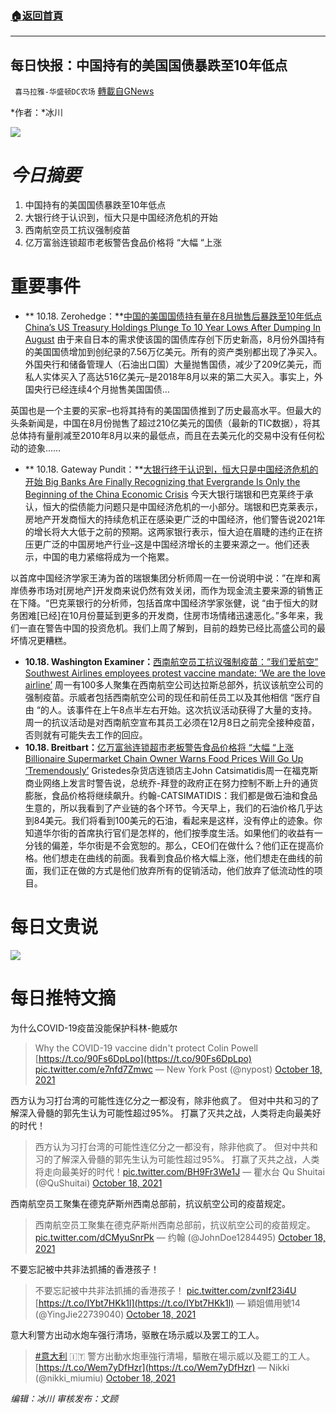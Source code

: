 ###  [:house:返回首頁](https://github.com/ourhimalayas/txt)
---


## 每日快报：中国持有的美国国债暴跌至10年低点
` 喜马拉雅-华盛顿DC农场` [轉載自GNews](https://gnews.org/zh-hans/1603690/)

*作者：*冰川

![](http://himalayawashingtondc.org/wp-content/uploads/2021/08/每日快报.png)

# ***今日摘要***

1. 中国持有的美国国债暴跌至10年低点
2. 大银行终于认识到，恒大只是中国经济危机的开始
3. 西南航空员工抗议强制疫苗
4. 亿万富翁连锁超市老板警告食品价格将 “大幅 “上涨


# 重要事件

- ** 10.18. Zerohedge：**[中国的美国国债持有量在8月抛售后暴跌至10年低点 China’s US Treasury Holdings Plunge To 10 Year Lows After Dumping In August](https://www.zerohedge.com/geopolitical/chinas-us-treasury-holdings-plunge-10-year-lows-after-dumping-august)
由于来自日本的需求使该国的国债库存创下历史新高，8月份外国持有的美国国债增加到创纪录的7.56万亿美元。所有的资产类别都出现了净买入。外国央行和储备管理人（石油出口国）大量抛售国债，减少了209亿美元，而私人实体买入了高达516亿美元–是2018年8月以来的第二大买入。事实上，外国央行已经连续4个月抛售美国国债…

英国也是一个主要的买家–也将其持有的美国国债推到了历史最高水平。但最大的头条新闻是，中国在8月份抛售了超过210亿美元的国债（最新的TIC数据），将其总体持有量削减至2010年8月以来的最低点，而且在去美元化的交易中没有任何松动的迹象……
- ** 10.18. Gateway Pundit：**[大银行终于认识到，恒大只是中国经济危机的开始 Big Banks Are Finally Recognizing that Evergrande Is Only the Beginning of the China Economic Crisis](https://www.thegatewaypundit.com/2021/10/big-banks-finally-recognizing-evergrande-beginning-china-economic-crisis/)
今天大银行瑞银和巴克莱终于承认，恒大的偿债能力问题只是中国经济危机的一小部分。瑞银和巴克莱表示，房地产开发商恒大的持续危机正在感染更广泛的中国经济，他们警告说2021年的增长将大大低于之前的预期。这两家银行表示，恒大迫在眉睫的违约正在挤压更广泛的中国房地产行业–这是中国经济增长的主要来源之一。他们还表示，中国的电力紧缩将成为一个拖累。

以首席中国经济学家王涛为首的瑞银集团分析师周一在一份说明中说：”在岸和离岸债券市场对[房地产]开发商来说仍然有效关闭，而作为现金流主要来源的销售正在下降。“巴克莱银行的分析师，包括首席中国经济学家张健，说 “由于恒大的财务困难[已经]在10月份蔓延到更多的开发商，住房市场情绪迅速恶化。”多年来，我们一直在警告中国的投资危机。我们上周了解到，目前的趋势已经比高盛公司的最坏情况更糟糕。
- **10.18. Washington Examiner：**[西南航空员工抗议强制疫苗：”我们爱航空” Southwest Airlines employees protest vaccine mandate: ‘We are the love airline’](https://www.washingtonexaminer.com/news/southwest-airlines-employees-protest-vaccine-mandate-we-are-the-love-airline)
周一有100多人聚集在西南航空公司达拉斯总部外，抗议该航空公司的强制疫苗。示威者包括西南航空公司的现任和前任员工以及其他相信 “医疗自由 “的人。该事件在上午8点半左右开始。这次抗议活动获得了大量的支持。周一的抗议活动是对西南航空宣布其员工必须在12月8日之前完全接种疫苗，否则就有可能失去工作的回应。
- **10.18. Breitbart：**[亿万富翁连锁超市老板警告食品价格将 “大幅 “上涨 Billionaire Supermarket Chain Owner Warns Food Prices Will Go Up ‘Tremendously’](https://www.breitbart.com/economy/2021/10/18/billionaire-supermarket-chain-owner-warns-food-prices-will-go-up-tremendously/)
Gristedes杂货店连锁店主John Catsimatidis周一在福克斯商业网络上发言时警告说，总统乔-拜登的政府正在努力控制不断上升的通货膨胀，食品价格将继续飙升。约翰-CATSIMATIDIS：我们都是做石油和食品生意的，所以我看到了产业链的各个环节。今天早上，我们的石油价格几乎达到84美元。我们将看到100美元的石油，看起来是这样，没有停止的迹象。你知道华尔街的首席执行官们是怎样的，他们按季度生活。如果他们的收益有一分钱的偏差，华尔街是不会宽恕的。那么，CEO们在做什么？他们正在提高价格。他们想走在曲线的前面。我看到食品价格大幅上涨，他们想走在曲线的前面，我们正在做的方式是他们放弃所有的促销活动，他们放弃了低流动性的项目。


# 每日文贵说
![](http://himalayawashingtondc.org/wp-content/uploads/2021/10/1-1-1024x576.jpg)
# 每日推特文摘





















为什么COVID-19疫苗没能保护科林-鲍威尔





> Why the COVID-19 vaccine didn't protect Colin Powell [https://t.co/90Fs6DpLpo](https://t.co/90Fs6DpLpo) [pic.twitter.com/e7nfd7Zmwc](https://t.co/e7nfd7Zmwc)
> — New York Post (@nypost) [October 18, 2021](https://twitter.com/nypost/status/1450229178905858051?ref_src=twsrc%5Etfw)













西方认为习打台湾的可能性连亿分之一都没有，除非他疯了。 但对中共和习的了解深入骨髓的郭先生认为可能性超过95%。 打赢了灭共之战，人类将走向最美好的时代！





> 西方认为习打台湾的可能性连亿分之一都没有，除非他疯了。
> 但对中共和习的了解深入骨髓的郭先生认为可能性超过95%。
> 打赢了灭共之战，人类将走向最美好的时代！[pic.twitter.com/BH9Fr3We1J](https://t.co/BH9Fr3We1J)
> — 瞿水台 Qu Shuitai (@QuShuitai) [October 18, 2021](https://twitter.com/QuShuitai/status/1450194917964324868?ref_src=twsrc%5Etfw)













西南航空员工聚集在德克萨斯州西南总部前，抗议航空公司的疫苗规定。





> 西南航空员工聚集在德克萨斯州西南总部前，抗议航空公司的疫苗规定。 [pic.twitter.com/dCMyuSnrPk](https://t.co/dCMyuSnrPk)
> — 约翰 (@JohnDoe1284495) [October 18, 2021](https://twitter.com/JohnDoe1284495/status/1450160005819219968?ref_src=twsrc%5Etfw)







不要忘記被中共非法抓捕的香港孩子！





> 不要忘記被中共非法抓捕的香港孩子！ [pic.twitter.com/zvnIf23i4U](https://t.co/zvnIf23i4U) [https://t.co/IYbt7HKk1l](https://t.co/IYbt7HKk1l)
> — 穎姐備用號14 (@YingJie22739040) [October 18, 2021](https://twitter.com/YingJie22739040/status/1450126466323152899?ref_src=twsrc%5Etfw)







意大利警方出动水炮车强行清场，驱散在场示威以及罢工的工人。





> [#意大利](https://twitter.com/hashtag/%E6%84%8F%E5%A4%A7%E5%88%A9?src=hash&amp;ref_src=twsrc%5Etfw) 🇮🇹 警方出動水炮車強行清場，驅散在場示威以及罷工的工人。 [https://t.co/Wem7yDfHzr](https://t.co/Wem7yDfHzr)
> — Nikki (@nikki\_miumiu) [October 18, 2021](https://twitter.com/nikki_miumiu/status/1450184945041743873?ref_src=twsrc%5Etfw)









*编辑：冰川
审核发布：文顾*
